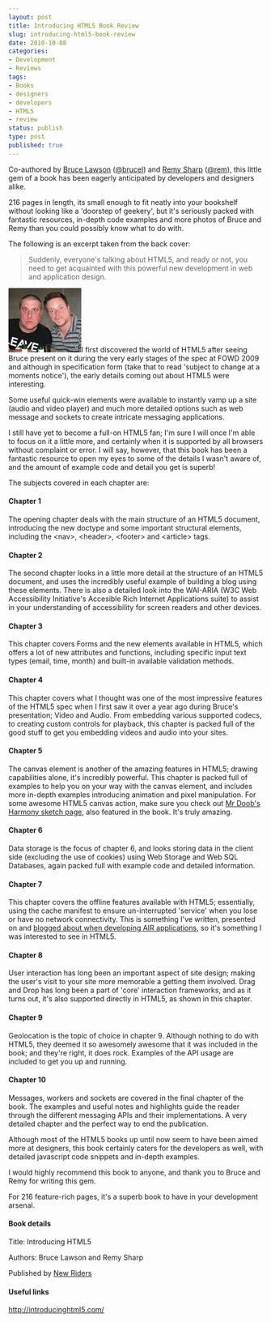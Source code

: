 ```yaml
---
layout: post
title: Introducing HTML5 Book Review
slug: introducing-html5-book-review
date: 2010-10-08
categories:
- Development
- Reviews
tags:
- Books
- designers
- developers
- HTML5
- review
status: publish
type: post
published: true
---
```

<p>Co-authored by <a title="Visit Bruce's site" href="http://www.brucelawson.co.uk/" target="_blank">Bruce Lawson</a> (<a title="Follow Bruce on Twitter" href="http://twitter.com/brucel" target="_blank">@brucel</a>) and <a title="Visit Remy's site" href="http://remysharp.com/" target="_blank">Remy Sharp</a> (<a title="Follow Remy on Twitter" href="http://twitter.com/rem" target="_blank">@rem</a>), this little gem of a book has been eagerly anticipated by developers and designers alike.</p>
<p>216 pages in length, its small enough to fit neatly into your bookshelf without looking like a 'doorstep of geekery', but it's seriously packed with fantastic resources, in-depth code examples and more photos of Bruce and Remy than you could possibly know what to do with.</p>
<p>The following is an excerpt taken from the back cover:</p>
<blockquote><p>Suddenly, everyone's talking about HTML5, and ready or not, you need to get acquainted with this powerful new development in web and application design.</p></blockquote>
<p><img title="Bruce Lawson and Remy Sharp" src="/assets/uploads/2010/10/bruce_remy.gif" alt="Bruce Lawson and Remy Sharp" />I first discovered the world of HTML5 after seeing Bruce present on it during the very early stages of the spec at FOWD 2009 and although in specification form (take that to read 'subject to change at a moments notice'), the early details coming out about HTML5 were interesting.</p>
<p>Some useful quick-win elements were available to instantly vamp up a site (audio and video player) and much more detailed options such as web message and sockets to create intricate messaging applications.</p>
<p>I still have yet to become a full-on HTML5 fan; I'm sure I will once I'm able to focus on it a little more, and certainly when it is supported by all browsers without complaint or error. I will say, however, that this book has been a fantastic resource to open my eyes to some of the details I wasn't aware of, and the amount of example code and detail you get is superb!</p>
<p>The subjects covered in each chapter are:</p>
<h4>Chapter 1</h4>
<p>The opening chapter deals with the main structure of an HTML5 document, introducing the new doctype and some important structural elements, including the &lt;nav&gt;, &lt;header&gt;, &lt;footer&gt; and &lt;article&gt; tags.</p>
<h4>Chapter 2</h4>
<p>The second chapter looks in a little more detail at the structure of an HTML5 document, and uses the incredibly useful example of building a blog using these elements. There is also a detailed look into the WAI-ARIA (W3C Web Accessibility Initiative's Accesible Rich Internet Applications suite) to assist in your understanding of accessibility for screen readers and other devices.</p>
<h4>Chapter 3</h4>
<p>This chapter covers Forms and the new elements available in HTML5, which offers a lot of new attributes and functions, including specific input text types (email, time, month) and built-in available validation methods.</p>
<h4>Chapter 4</h4>
<p>This chapter covers what I thought was one of the most impressive features of the HTML5 spec when I first saw it over a year ago during Bruce's presentation; Video and Audio. From embedding various supported codecs, to creating custom controls for playback, this chapter is packed full of the good stuff to get you embedding videos and audio into your sites.</p>
<h4>Chapter 5</h4>
<p>The canvas element is another of the amazing features in HTML5; drawing capabilities alone, it's incredibly powerful. This chapter is packed full of examples to help you on your way with the canvas element, and includes more in-depth examples introducing animation and pixel manipulation. For some awesome HTML5 canvas action, make sure you check out <a title="Mr Doob - Harmony Sketch Project" href="http://mrdoob.com/projects/harmony/" target="_blank">Mr Doob's Harmony sketch page</a>, also featured in the book. It's truly amazing.</p>
<h4>Chapter 6</h4>
<p>Data storage is the focus of chapter 6, and looks storing data in the client side (excluding the use of cookies) using Web Storage and Web SQL Databases, again packed full with example code and detailed information.</p>
<h4>Chapter 7</h4>
<p>This chapter covers the offline features available with HTML5; essentially, using the cache manifest to ensure un-interrupted 'service' when you lose or have no network connectivity. This is something I've written, presented on and <a title="Visit the 'Detecting Network Connectivity in Flex AIR applications' blog post" href="http://www.mattgifford.co.uk/network-connectivity-in-air/">blogged about when developing AIR applications</a>, so it's something I was interested to see in HTML5.</p>
<h4>Chapter 8</h4>
<p>User interaction has long been an important aspect of site design; making the user's visit to your site more memorable a getting them involved. Drag and Drop has long been a part of 'core' interaction frameworks, and as it turns out, it's also supported directly in HTML5, as shown in this chapter.</p>
<h4>Chapter 9</h4>
<p>Geolocation is the topic of choice in chapter 9. Although nothing to do with HTML5, they deemed it so awesomely awesome that it was included in the book; and they're right, it does rock. Examples of the API usage are included to get you up and running.</p>
<h4>Chapter 10</h4>
<p>Messages, workers and sockets are covered in the final chapter of the book. The examples and useful notes and highlights guide the reader through the different messaging APIs and their implementations. A very detailed chapter and the perfect way to end the publication.</p>
<p>Although most of the HTML5 books up until now seem to have been aimed more at designers, this book certainly caters for the developers as well, with detailed javascript code snippets and in-depth examples.</p>
<p>I would highly recommend this book to anyone, and thank you to Bruce and Remy for writing this gem.</p>
<p>For 216 feature-rich pages, it's a superb book to have in your development arsenal.</p>
<h4>Book details</h4>
<p>Title: Introducing HTML5</p>
<p>Authors: Bruce Lawson and Remy Sharp</p>
<p>Published by <a title="Visit New Riders" href="http://www.newriders.com/" target="_blank">New Riders</a></p>
<h4>Useful links</h4>
<p><a title="Visit the official introducinghtml5.com site" href="http://introducinghtml5.com/" target="_blank">http://introducinghtml5.com/</a></p>
